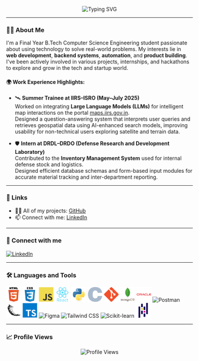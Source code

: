 <p align="center">
  <img src="https://readme-typing-svg.herokuapp.com?font=Fira+Code&weight=500&size=24&pause=1000&center=true&vCenter=true&color=F77EFF&width=500&lines=Hi+%F0%9F%91%8B%2C+I'm+Aripilli+Bhavana!;+Tech+Enthusiast+%7C+Startup+Builder" alt="Typing SVG" />
</p>

---

### 👩‍💻 About Me

I'm a Final Year B.Tech Computer Science Engineering student passionate about using technology to solve real-world problems. My interests lie in **web development**, **backend systems**, **automation**, and **product building**. I've been actively involved in various projects, internships, and hackathons to explore and grow in the tech and startup world.

#### 🌍 Work Experience Highlights:

- 🛰 **Summer Trainee at IIRS–ISRO (May–July 2025)**  
  Worked on integrating **Large Language Models (LLMs)** for intelligent map interactions on the portal [maps.iirs.gov.in](https://maps.iirs.gov.in/).  
  Designed a question-answering system that interprets user queries and retrieves geospatial data using AI-enhanced search models, improving usability for non-technical users exploring satellite and terrain data.

- 🛡 **Intern at DRDL–DRDO (Defense Research and Development Laboratory)**  
  Contributed to the **Inventory Management System** used for internal defense stock and logistics.  
  Designed efficient database schemas and form-based input modules for accurate material tracking and inter-department reporting.

---

### 🔗 Links

- 👨‍💻 All of my projects: [GitHub](https://github.com/Aripilli-Bhavana)  
- 📫 Connect with me: [LinkedIn](https://www.linkedin.com/in/aripillbhavana)  

---

### 🤝 Connect with me

<p align="left">
  <a href="https://www.linkedin.com/in/aripillbhavana" target="_blank">
    <img align="center" src="https://raw.githubusercontent.com/rahuldkjain/github-profile-readme-generator/master/src/images/icons/Social/linked-in-alt.svg" alt="LinkedIn" height="30" width="40" />
  </a>
</p>

---

### 🛠️ Languages and Tools

<p align="left">
  <img src="https://raw.githubusercontent.com/devicons/devicon/master/icons/html5/html5-original-wordmark.svg" alt="HTML" width="40" height="40"/>
  <img src="https://raw.githubusercontent.com/devicons/devicon/master/icons/css3/css3-original-wordmark.svg" alt="CSS" width="40" height="40"/>
  <img src="https://raw.githubusercontent.com/devicons/devicon/master/icons/javascript/javascript-original.svg" alt="JavaScript" width="40" height="40"/>
  <img src="https://raw.githubusercontent.com/devicons/devicon/master/icons/react/react-original-wordmark.svg" alt="React" width="40" height="40"/>
  <img src="https://raw.githubusercontent.com/devicons/devicon/master/icons/python/python-original.svg" alt="Python" width="40" height="40"/>
  <img src="https://raw.githubusercontent.com/devicons/devicon/master/icons/c/c-original.svg" alt="C" width="40" height="40"/>
  <img src="https://raw.githubusercontent.com/devicons/devicon/master/icons/git/git-original.svg" alt="Git" width="40" height="40"/>
  <img src="https://raw.githubusercontent.com/devicons/devicon/master/icons/mongodb/mongodb-original-wordmark.svg" alt="MongoDB" width="40" height="40"/>
  <img src="https://raw.githubusercontent.com/devicons/devicon/master/icons/oracle/oracle-original.svg" alt="Oracle" width="40" height="40"/>
  <img src="https://www.vectorlogo.zone/logos/getpostman/getpostman-icon.svg" alt="Postman" width="40" height="40"/>
  <img src="https://raw.githubusercontent.com/devicons/devicon/master/icons/flask/flask-original.svg" alt="Flask" width="40" height="40"/>
  <img src="https://raw.githubusercontent.com/devicons/devicon/master/icons/typescript/typescript-original.svg" alt="TypeScript" width="40" height="40"/>
  <img src="https://www.vectorlogo.zone/logos/figma/figma-icon.svg" alt="Figma" width="40" height="40"/>
  <img src="https://www.vectorlogo.zone/logos/tailwindcss/tailwindcss-icon.svg" alt="Tailwind CSS" width="40" height="40"/>
  <img src="https://upload.wikimedia.org/wikipedia/commons/0/05/Scikit_learn_logo_small.svg" alt="Scikit-learn" width="40" height="40"/>
  <img src="https://raw.githubusercontent.com/devicons/devicon/master/icons/pandas/pandas-original.svg" alt="Pandas" width="40" height="40"/>
</p>

---



### 📈 Profile Views

<p align="center">
  <img src="https://komarev.com/ghpvc/?username=Aripilli-Bhavana&label=Profile%20views&color=0e75b6&style=flat" alt="Profile Views" />
</p>
